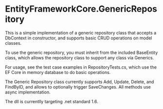 # EntityFrameworkCore.GenericRepository

This is a simple implementation of a generic repository class that accepts a DbContext in constructor, and supports basic CRUD operations on model classes.

To use the generic repository, you must inherit from the included BaseEntity class, which allows the repository class to support any class via Generics.

For usage, see the test case examples in RepositoryTests.cs, which use the EF Core in memory database to do basic operations.

The Generic Repository class currently supports Add, Update, Delete, and FindByID, and allows to optionally trigger SaveChanges.  All methods use async implementation.

The dll is currentlly targeting .net standard 1.6.

